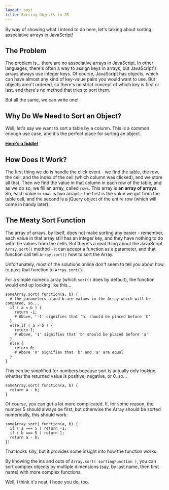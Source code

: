 ```yaml
---
layout: post
title: Sorting Objects in JS
---
```


By way of showing what I intend to do here, let's talking about sorting associative arrays in JavaScript!

## The Problem
The problem is... there are no associative arrays in JavaScript. In other languages, there's often a way to assign keys in arrays, but JavaScript's arrays always use integer keys. Of course, JavaScript has objects, which can have almost any kind of key-value pairs you would want to use. But objects aren't ordered, so there's no strict concept of which key is first or last, and there's no method that tries to sort them.

But all the same, we can write one!

## Why Do We Need to Sort an Object?
Well, let's say we want to sort a table by a column. This is a common enough use case, and it's the perfect place for sorting an object.

__[Here's a fiddle!](http://jsfiddle.net/mistergone/dn6nz9u3/)__

## How Does It Work?
The first thing we do is handle the click event - we find the table, the row, the cell, and the index of the cell (which column was clicked), and we store all that. Then we find the value in that column in each row of the table, and as we do so, we fill an array, called `rows`. This array is __an array of arrays__. So, each value in `rows` is two arrays - the first is the value we got from the table cell, and the second is a jQuery object of the entire row (which will come in handy later).

## The Meaty Sort Function
The array of arrays, by itself, does not make sorting any easier - remember, each value in that array still has an integer key, and they have nothing to do with the values from the cells. But there's a neat thing about the JavaScript `Array.sort()` method - it can accept a function as a parameter, and that function call tell `Array.sort()` how to sort the Array.

Unfortunately, most of the solutions online don't seem to tell you about how to pass that function to `Array.sort()`.

For a simple numeric array (which `sort()` does by default), the function would end up looking like this...

```
someArray.sort( function(a, b) {
  # the parameters a and b are values in the Array which will be compared, so...
  if ( a < b ) {
    return -1;
    # Above, '-1' signifies that 'a' should be placed before 'b'
  }
  else if ( a > b ) {
    return 1;
    # Above, '1' signifies that 'b' should be placed before 'a'
  }
  else {
    return 0;
    # Above '0' signifies that 'b' and 'a' are equal
  }
}
```

This can be simplified for numbers because sort is actually only looking whether the returned value is positive, negative, or 0, so...

```
someArray.sort( function(a, b) {
  return a - b;
}
```

Of course, you can get a lot more complicated. If, for some reason, the number 5 should always be first, but otherwise the Array should be sorted numerically, this should work:
```
someArray.sort( function(a, b) {
  if ( a === 5 ) return -1;
  if ( b === 5 ) return 1;
  return a - b;
})
```
That looks silly, but it provides some insight into how the function works.

By knowing the ins and outs of `Array.sort( sortingFunction )`, you can sort complex objects by multiple dimensions (say, by last name, then first name) with more complex functions.

Well, I think it's neat. I hope you do, too.
